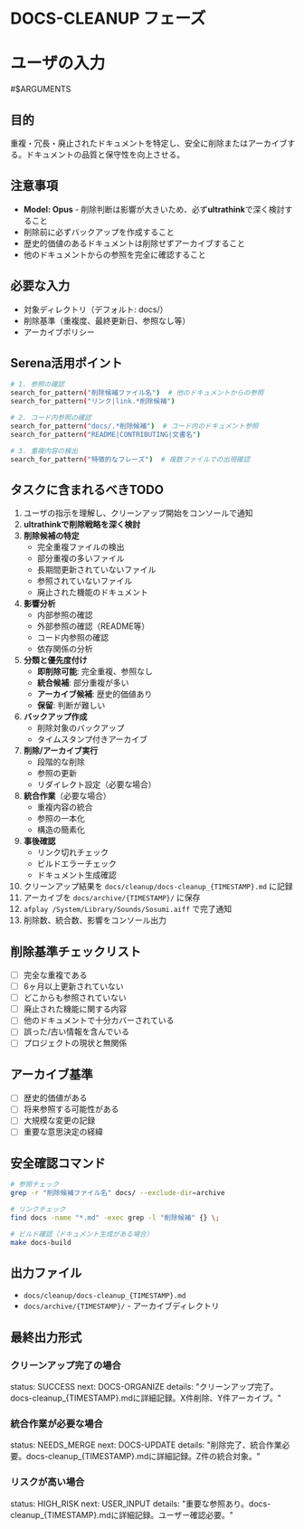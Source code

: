 # DOCS-CLEANUP フェーズ

# ユーザの入力
#$ARGUMENTS

## 目的
重複・冗長・廃止されたドキュメントを特定し、安全に削除またはアーカイブする。ドキュメントの品質と保守性を向上させる。

## 注意事項
- **Model: Opus** - 削除判断は影響が大きいため、必ず**ultrathink**で深く検討すること
- 削除前に必ずバックアップを作成すること
- 歴史的価値のあるドキュメントは削除せずアーカイブすること
- 他のドキュメントからの参照を完全に確認すること

## 必要な入力
- 対象ディレクトリ（デフォルト: docs/）
- 削除基準（重複度、最終更新日、参照なし等）
- アーカイブポリシー

## Serena活用ポイント
```bash
# 1. 参照の確認
search_for_pattern("削除候補ファイル名")  # 他のドキュメントからの参照
search_for_pattern("リンク|link.*削除候補")

# 2. コード内参照の確認
search_for_pattern("docs/.*削除候補")  # コード内のドキュメント参照
search_for_pattern("README|CONTRIBUTING|文書名")

# 3. 重複内容の検出
search_for_pattern("特徴的なフレーズ")  # 複数ファイルでの出現確認
```

## タスクに含まれるべきTODO
1. ユーザの指示を理解し、クリーンアップ開始をコンソールで通知
2. **ultrathinkで削除戦略を深く検討**
3. **削除候補の特定**
   - 完全重複ファイルの検出
   - 部分重複の多いファイル
   - 長期間更新されていないファイル
   - 参照されていないファイル
   - 廃止された機能のドキュメント
4. **影響分析**
   - 内部参照の確認
   - 外部参照の確認（README等）
   - コード内参照の確認
   - 依存関係の分析
5. **分類と優先度付け**
   - **即削除可能**: 完全重複、参照なし
   - **統合候補**: 部分重複が多い
   - **アーカイブ候補**: 歴史的価値あり
   - **保留**: 判断が難しい
6. **バックアップ作成**
   - 削除対象のバックアップ
   - タイムスタンプ付きアーカイブ
7. **削除/アーカイブ実行**
   - 段階的な削除
   - 参照の更新
   - リダイレクト設定（必要な場合）
8. **統合作業**（必要な場合）
   - 重複内容の統合
   - 参照の一本化
   - 構造の簡素化
9. **事後確認**
   - リンク切れチェック
   - ビルドエラーチェック
   - ドキュメント生成確認
10. クリーンアップ結果を `docs/cleanup/docs-cleanup_{TIMESTAMP}.md` に記録
11. アーカイブを `docs/archive/{TIMESTAMP}/` に保存
12. `afplay /System/Library/Sounds/Sosumi.aiff` で完了通知
13. 削除数、統合数、影響をコンソール出力

## 削除基準チェックリスト
- [ ] 完全な重複である
- [ ] 6ヶ月以上更新されていない
- [ ] どこからも参照されていない
- [ ] 廃止された機能に関する内容
- [ ] 他のドキュメントで十分カバーされている
- [ ] 誤った/古い情報を含んでいる
- [ ] プロジェクトの現状と無関係

## アーカイブ基準
- [ ] 歴史的価値がある
- [ ] 将来参照する可能性がある
- [ ] 大規模な変更の記録
- [ ] 重要な意思決定の経緯

## 安全確認コマンド
```bash
# 参照チェック
grep -r "削除候補ファイル名" docs/ --exclude-dir=archive

# リンクチェック
find docs -name "*.md" -exec grep -l "削除候補" {} \;

# ビルド確認（ドキュメント生成がある場合）
make docs-build
```

## 出力ファイル
- `docs/cleanup/docs-cleanup_{TIMESTAMP}.md`
- `docs/archive/{TIMESTAMP}/` - アーカイブディレクトリ

## 最終出力形式
### クリーンアップ完了の場合
status: SUCCESS
next: DOCS-ORGANIZE
details: "クリーンアップ完了。docs-cleanup_{TIMESTAMP}.mdに詳細記録。X件削除、Y件アーカイブ。"

### 統合作業が必要な場合
status: NEEDS_MERGE
next: DOCS-UPDATE
details: "削除完了、統合作業必要。docs-cleanup_{TIMESTAMP}.mdに詳細記録。Z件の統合対象。"

### リスクが高い場合
status: HIGH_RISK
next: USER_INPUT
details: "重要な参照あり。docs-cleanup_{TIMESTAMP}.mdに詳細記録。ユーザー確認必要。"